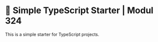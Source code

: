 # 🧰 Simple TypeScript Starter | Modul 324

This is a simple starter for TypeScript projects.














